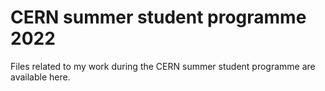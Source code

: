 # CERN summer student programme 2022
Files related to my work during the CERN summer student programme are available here.
